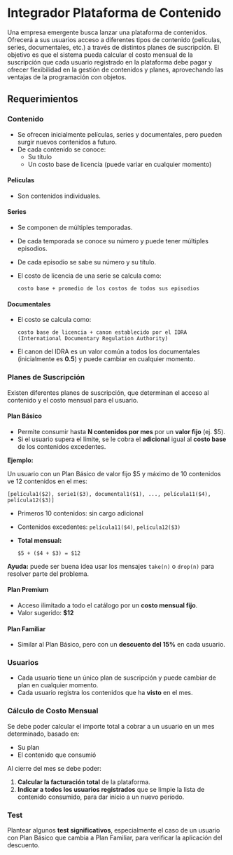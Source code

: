 # Integrador Plataforma de Contenido

Una empresa emergente busca lanzar una plataforma de contenidos. Ofrecerá a sus usuarios acceso a diferentes tipos de contenido (películas, series, documentales, etc.) a través de distintos planes de suscripción. El objetivo es que el sistema pueda calcular el costo mensual de la suscripción que cada usuario registrado en la plataforma debe pagar y ofrecer flexibilidad en la gestión de contenidos y planes, aprovechando las ventajas de la programación con objetos.

## Requerimientos

### Contenido

- Se ofrecen inicialmente películas, series y documentales, pero pueden surgir nuevos contenidos a futuro.
- De cada contenido se conoce:
  - Su título
  - Un costo base de licencia (puede variar en cualquier momento)

#### Películas

- Son contenidos individuales.

#### Series

- Se componen de múltiples temporadas.
- De cada temporada se conoce su número y puede tener múltiples episodios.
- De cada episodio se sabe su número y su título.
- El costo de licencia de una serie se calcula como:

  `costo base + promedio de los costos de todos sus episodios`

#### Documentales

- El costo se calcula como:

  `costo base de licencia + canon establecido por el IDRA (International Documentary Regulation Authority)`

- El canon del IDRA es un valor común a todos los documentales (inicialmente es **0.5**) y puede cambiar en cualquier momento.

### Planes de Suscripción

Existen diferentes planes de suscripción, que determinan el acceso al contenido y el costo mensual para el usuario.

#### Plan Básico

- Permite consumir hasta **N contenidos por mes** por un **valor fijo** (ej. \$5).
- Si el usuario supera el límite, se le cobra el **adicional** igual al **costo base** de los contenidos excedentes.

**Ejemplo:**

Un usuario con un Plan Básico de valor fijo \$5 y máximo de 10 contenidos ve 12 contenidos en el mes:

```
[película1($2), serie1($3), documental1($1), ..., película11($4), película12($3)]
```

- Primeros 10 contenidos: sin cargo adicional
- Contenidos excedentes: `película11($4)`, `película12($3)`
- **Total mensual:**

  `$5 + ($4 + $3) = $12`

**Ayuda:** puede ser buena idea usar los mensajes `take(n)` o `drop(n)` para resolver parte del problema.

#### Plan Premium

- Acceso ilimitado a todo el catálogo por un **costo mensual fijo**.
- Valor sugerido: **\$12**

#### Plan Familiar

- Similar al Plan Básico, pero con un **descuento del 15%** en cada usuario.

### Usuarios

- Cada usuario tiene un único plan de suscripción y puede cambiar de plan en cualquier momento.
- Cada usuario registra los contenidos que ha **visto** en el mes.

### Cálculo de Costo Mensual

Se debe poder calcular el importe total a cobrar a un usuario en un mes determinado, basado en:

- Su plan
- El contenido que consumió

Al cierre del mes se debe poder:

1. **Calcular la facturación total** de la plataforma.
2. **Indicar a todos los usuarios registrados** que se limpie la lista de contenido consumido, para dar inicio a un nuevo período.

### Test

Plantear algunos **test significativos**, especialmente el caso de un usuario con Plan Básico que cambia a Plan Familiar, para verificar la aplicación del descuento.
